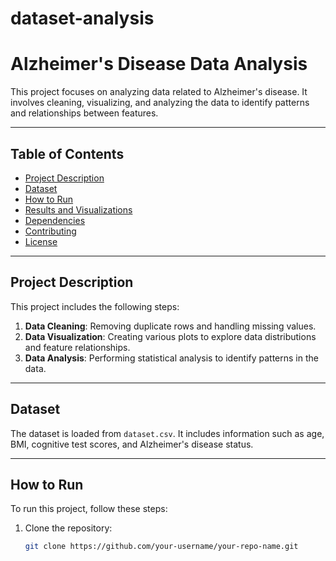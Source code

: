 # dataset-analysis
# Alzheimer's Disease Data Analysis

This project focuses on analyzing data related to Alzheimer's disease. It involves cleaning, visualizing, and analyzing the data to identify patterns and relationships between features.

---

## Table of Contents
- [Project Description](#project-description)
- [Dataset](#dataset)
- [How to Run](#how-to-run)
- [Results and Visualizations](#results-and-visualizations)
- [Dependencies](#dependencies)
- [Contributing](#contributing)
- [License](#license)

---

## Project Description
This project includes the following steps:
1. **Data Cleaning**: Removing duplicate rows and handling missing values.
2. **Data Visualization**: Creating various plots to explore data distributions and feature relationships.
3. **Data Analysis**: Performing statistical analysis to identify patterns in the data.

---

## Dataset
The dataset is loaded from `dataset.csv`. It includes information such as age, BMI, cognitive test scores, and Alzheimer's disease status.

---

## How to Run
To run this project, follow these steps:

1. Clone the repository:
   ```bash
   git clone https://github.com/your-username/your-repo-name.git


